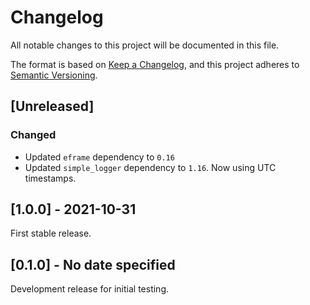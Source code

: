 # Changelog

All notable changes to this project will be documented in this file.

The format is based on [Keep a Changelog](https://keepachangelog.com/en/1.0.0/),
and this project adheres to [Semantic Versioning](https://semver.org/spec/v2.0.0.html).

## [Unreleased]

### Changed

- Updated `eframe` dependency to `0.16`
- Updated `simple_logger` dependency to `1.16`. Now using UTC timestamps.

## [1.0.0] - 2021-10-31

First stable release.

## [0.1.0] - No date specified

Development release for initial testing.
